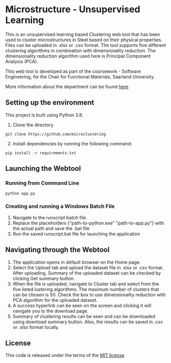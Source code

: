 # Microstructure - Unsupervised Learning


This is an unsupervised learning based Clustering web tool that has been used to cluster microstructures in Steel based on their physical properties. Files can be uploaded in .xlsx or .csv format. The tool supports five different clustering algorithms in combination with dimensionality reduction. The dimensionality reduction algorithm used here is Principal Component Analysis (PCA).

This web tool is developed as part of the coursework - Software Engineering, for the Chair for Functional Materials, Saarland University.

More information about the department can be found [here](https://www.fuwe.uni-saarland.de/).


## Setting up the environment

This project is built using Python 3.8. 

1. Clone the directory
```
git clone https://github.com/microclustering
```

2. Install dependencies by running the following command:
```
pip install -r requirements.txt
```

## Launching the Webtool

### Running from Command Line
```
python app.py
```
### Creating and running a Windows Batch File
1. Navigate to the runscript batch file.
2. Replace the placeholders {"path-to-python.exe" "path-to-app.py"} with the actual path and save the .bat file
3. Run the saved runscript.bat file for launching the application



## Navigating through the Webtool
 
1. The application opens in default browser on the Home page.
2. Select the Upload tab and upload the dataset file in .xlsx or .csv format. After uploading, Summary of the uploaded dataset can be checked by clicking Get summary button.
3. When the file is uploaded, navigate to Cluster tab and select from the five listed lustering algorithms. The maximum number of clusters that can be chosen is 50. Check the box to use dimensionality reduction with PCA algorithm for the uploaded dataset. 
4. A success hyperlink can be seen on the screen and clicking it will navigate you to the download page.
5. Summary of clustering results can be seen and can be downloaded using download summary button. Also, the results can be saved in .csv or .xlsx format locally.


## License
This code is released under the terms of the [MIT license](https://github.com/microclustering/project25/blob/master/LICENSE).
